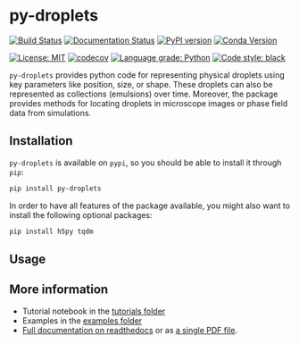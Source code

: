 # py-droplets

[![Build Status](https://github.com/zwicker-group/py-droplets/actions/workflows/python_tests.yml/badge.svg)](https://github.com/zwicker-group/py-droplets/actions/workflows/python_tests.yml)
[![Documentation Status](https://readthedocs.org/projects/py-droplets/badge/?version=latest)](https://py-droplets.readthedocs.io/en/latest/?badge=latest)
[![PyPI version](https://badge.fury.io/py/py-droplets.svg)](https://badge.fury.io/py/py-droplets)
[![Conda Version](https://img.shields.io/conda/vn/conda-forge/py-droplets.svg)](https://anaconda.org/conda-forge/py-droplets)

[![License: MIT](https://img.shields.io/badge/License-MIT-green.svg)](https://opensource.org/licenses/MIT)
[![codecov](https://codecov.io/gh/zwicker-group/py-droplets/branch/master/graph/badge.svg)](https://codecov.io/gh/zwicker-group/py-droplets)
[![Language grade: Python](https://img.shields.io/lgtm/grade/python/g/zwicker-group/py-droplets.svg?logo=lgtm&logoWidth=18)](https://lgtm.com/projects/g/zwicker-group/py-droplets/context:python)
[![Code style: black](https://img.shields.io/badge/code%20style-black-000000.svg)](https://github.com/psf/black)

`py-droplets` provides python code for representing physical droplets using
key parameters like position, size, or shape.
These droplets can also be represented as collections (emulsions) over time.
Moreover, the package provides methods for locating droplets in microscope
images or phase field data from simulations.


Installation
------------

`py-droplets` is available on `pypi`, so you should be able to install it
through `pip`:

```bash
pip install py-droplets
```

In order to have all features of the package available, you might also want to 
install the following optional packages:

```bash
pip install h5py tqdm
```


Usage
-----

More information
----------------
* Tutorial notebook in the [tutorials folder](https://github.com/zwicker-group/py-droplets/tree/master/examples/tutorial)
* Examples in the [examples folder](https://github.com/zwicker-group/py-droplets/tree/master/examples)
* [Full documentation on readthedocs](https://py-droplets.readthedocs.io/)
  or as [a single PDF file](https://py-droplets.readthedocs.io/_/downloads/en/latest/pdf/).
